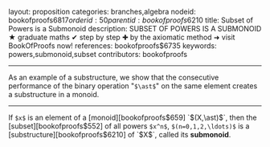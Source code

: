 layout: proposition
categories: branches,algebra
nodeid: bookofproofs$6817
orderid: 50
parentid: bookofproofs$6210
title: Subset of Powers is a Submonoid
description: SUBSET OF POWERS IS A SUBMONOID &#9733; graduate maths &#10004; step by step &#10010; by the axiomatic method &#10140; visit BookOfProofs now!
references: bookofproofs$6735
keywords: powers,submonoid,subset
contributors: bookofproofs

---
As an example of a substructure, we show that the consecutive performance of the binary operation "`$\ast$`" on the same element creates a substructure in a monoid.

---

If `$x$` is an element of a [monoid][bookofproofs$659] `$(X,\ast)$`, then the [subset][bookofproofs$552] of all powers `$x^n$`, `$(n=0,1,2,\ldots)$` is a [substructure][bookofproofs$6210] of `$X$`, called its **submonoid**.
